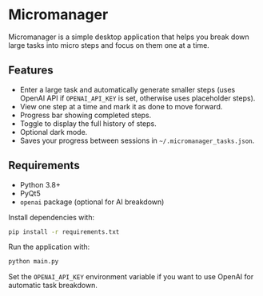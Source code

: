 # Micromanager

Micromanager is a simple desktop application that helps you break down large tasks into micro steps and focus on them one at a time.

## Features
- Enter a large task and automatically generate smaller steps (uses OpenAI API if `OPENAI_API_KEY` is set, otherwise uses placeholder steps).
- View one step at a time and mark it as done to move forward.
- Progress bar showing completed steps.
- Toggle to display the full history of steps.
- Optional dark mode.
- Saves your progress between sessions in `~/.micromanager_tasks.json`.

## Requirements
- Python 3.8+
- PyQt5
- `openai` package (optional for AI breakdown)

Install dependencies with:
```bash
pip install -r requirements.txt
```

Run the application with:
```bash
python main.py
```

Set the `OPENAI_API_KEY` environment variable if you want to use OpenAI for automatic task breakdown.

